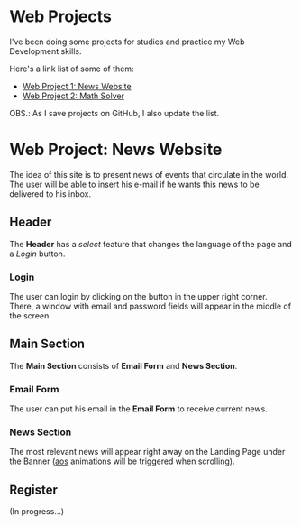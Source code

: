 # Web Projects
I've been doing some projects for studies and practice my Web Development skills.

Here's a link list of some of them:

- [Web Project 1: News Website](https://github.com/HarllonCS/news-website)
- [Web Project 2: Math Solver](https://github.com/HarllonCS/math-solver)

OBS.: As I save projects on GitHub, I also update the list.

# Web Project: News Website
The idea of this site is to present news of events that circulate in the world. The user will be able to insert his e-mail if he wants this news to be delivered to his inbox.

## Header
The **Header** has a *select* feature that changes the language of the page and a *Login* button.

### Login 
The user can login by clicking on the button in the upper right corner. There, a window with email and password fields will appear in the middle of the screen.

## Main Section
The **Main Section** consists of **Email Form** and **News Section**.

### Email Form
The user can put his email in the **Email Form** to receive current news.

### News Section
The most relevant news will appear right away on the Landing Page under the Banner ([aos](https://michalsnik.github.io/aos/) animations will be triggered when scrolling).

## Register
(In progress...)
